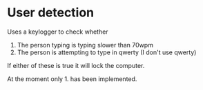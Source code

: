 # User detection
Uses a keylogger to check whether
1. The person typing is typing slower than 70wpm
2. The person is attempting to type in qwerty (I don't use qwerty)

If either of these is true it will lock the computer.

At the moment only 1. has been implemented.
